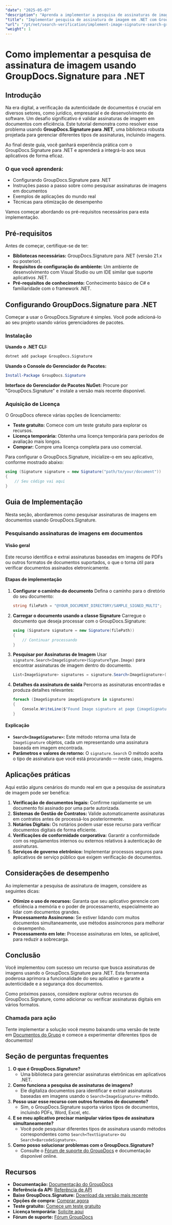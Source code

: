 ```yaml
---
"date": "2025-05-07"
"description": "Aprenda a implementar a pesquisa de assinaturas de imagens em .NET usando GroupDocs.Signature. Este guia aborda configuração, implementação e aplicações práticas."
"title": "Implementar pesquisa de assinatura de imagem em .NET com GroupDocs.Signature - Um guia passo a passo"
"url": "/pt/net/search-verification/implement-image-signature-search-groupdocs-signature-dotnet/"
"weight": 1
---
```


# Como implementar a pesquisa de assinatura de imagem usando GroupDocs.Signature para .NET

## Introdução

Na era digital, a verificação da autenticidade de documentos é crucial em diversos setores, como jurídico, empresarial e de desenvolvimento de software. Um desafio significativo é validar assinaturas de imagem em documentos com eficiência. Este tutorial demonstra como resolver esse problema usando **GroupDocs.Signature para .NET**, uma biblioteca robusta projetada para gerenciar diferentes tipos de assinaturas, incluindo imagens.

Ao final deste guia, você ganhará experiência prática com o GroupDocs.Signature para .NET e aprenderá a integrá-lo aos seus aplicativos de forma eficaz.

### O que você aprenderá:
- Configurando GroupDocs.Signature para .NET
- Instruções passo a passo sobre como pesquisar assinaturas de imagens em documentos
- Exemplos de aplicações do mundo real
- Técnicas para otimização de desempenho

Vamos começar abordando os pré-requisitos necessários para esta implementação.

## Pré-requisitos

Antes de começar, certifique-se de ter:
- **Bibliotecas necessárias:** GroupDocs.Signature para .NET (versão 21.x ou posterior).
- **Requisitos de configuração do ambiente:** Um ambiente de desenvolvimento com Visual Studio ou um IDE similar que suporte aplicativos .NET.
- **Pré-requisitos de conhecimento:** Conhecimento básico de C# e familiaridade com o framework .NET.

## Configurando GroupDocs.Signature para .NET

Começar a usar o GroupDocs.Signature é simples. Você pode adicioná-lo ao seu projeto usando vários gerenciadores de pacotes.

### Instalação

**Usando o .NET CLI:**
```bash
dotnet add package GroupDocs.Signature
```

**Usando o Console do Gerenciador de Pacotes:**
```powershell
Install-Package GroupDocs.Signature
```

**Interface do Gerenciador de Pacotes NuGet:** Procure por "GroupDocs.Signature" e instale a versão mais recente disponível.

### Aquisição de Licença

O GroupDocs oferece várias opções de licenciamento:
- **Teste gratuito:** Comece com um teste gratuito para explorar os recursos.
- **Licença temporária:** Obtenha uma licença temporária para períodos de avaliação mais longos.
- **Comprar:** Compre uma licença completa para uso comercial.

Para configurar o GroupDocs.Signature, inicialize-o em seu aplicativo, conforme mostrado abaixo:

```csharp
using (Signature signature = new Signature("path/to/your/document"))
{
    // Seu código vai aqui
}
```

## Guia de Implementação

Nesta seção, abordaremos como pesquisar assinaturas de imagens em documentos usando GroupDocs.Signature.

### Pesquisando assinaturas de imagens em documentos

#### Visão geral
Este recurso identifica e extrai assinaturas baseadas em imagens de PDFs ou outros formatos de documentos suportados, o que o torna útil para verificar documentos assinados eletronicamente.

#### Etapas de implementação

1. **Configurar o caminho do documento**
   Defina o caminho para o diretório do seu documento:
   
   ```csharp
   string filePath = "@YOUR_DOCUMENT_DIRECTORY/SAMPLE_SIGNED_MULTI";
   ```

2. **Carregar o documento usando a classe Signature**
   Carregue o documento que deseja processar com o GroupDocs.Signature:
   
   ```csharp
   using (Signature signature = new Signature(filePath))
   {
       // Continuar processando
   }
   ```

3. **Pesquisar por Assinaturas de Imagem**
   Usar `signature.Search<ImageSignature>(SignatureType.Image)` para encontrar assinaturas de imagem dentro do documento.
   
   ```csharp
   List<ImageSignature> signatures = signature.Search<ImageSignature>(SignatureType.Image);
   ```

4. **Detalhes da assinatura de saída**
   Percorra as assinaturas encontradas e produza detalhes relevantes:
   
   ```csharp
   foreach (ImageSignature imageSignature in signatures)
   {
       Console.WriteLine($"Found Image signature at page {imageSignature.PageNumber} and size {imageSignature.Size}." );
   }
   ```

#### Explicação
- **`Search<ImageSignature>`:** Este método retorna uma lista de `ImageSignature` objetos, cada um representando uma assinatura baseada em imagem encontrada.
- **Parâmetros e valores de retorno:** O `signature.Search` O método aceita o tipo de assinatura que você está procurando — neste caso, imagens.

## Aplicações práticas

Aqui estão alguns cenários do mundo real em que a pesquisa de assinatura de imagem pode ser benéfica:

1. **Verificação de documentos legais:** Confirme rapidamente se um documento foi assinado por uma parte autorizada.
2. **Sistemas de Gestão de Contratos:** Valide automaticamente assinaturas em contratos antes de processá-los posteriormente.
3. **Notários Digitais:** Os notários podem usar esse recurso para verificar documentos digitais de forma eficiente.
4. **Verificações de conformidade corporativa:** Garantir a conformidade com os regulamentos internos ou externos relativos à autenticação de assinaturas.
5. **Serviços de governo eletrônico:** Implementar processos seguros para aplicativos de serviço público que exigem verificação de documentos.

## Considerações de desempenho

Ao implementar a pesquisa de assinatura de imagem, considere as seguintes dicas:
- **Otimize o uso de recursos:** Garanta que seu aplicativo gerencie com eficiência a memória e o poder de processamento, especialmente ao lidar com documentos grandes.
- **Processamento Assíncrono:** Se estiver lidando com muitos documentos simultaneamente, use métodos assíncronos para melhorar o desempenho.
- **Processamento em lote:** Processe assinaturas em lotes, se aplicável, para reduzir a sobrecarga.

## Conclusão

Você implementou com sucesso um recurso que busca assinaturas de imagens usando o GroupDocs.Signature para .NET. Esta ferramenta poderosa aprimora a funcionalidade do seu aplicativo e garante a autenticidade e a segurança dos documentos.

Como próximos passos, considere explorar outros recursos do GroupDocs.Signature, como adicionar ou verificar assinaturas digitais em vários formatos.

### Chamada para ação

Tente implementar a solução você mesmo baixando uma versão de teste em [Documentos do Grupo](https://releases.groupdocs.com/signature/net/) e comece a experimentar diferentes tipos de documentos!

## Seção de perguntas frequentes

1. **O que é GroupDocs.Signature?**
   - Uma biblioteca para gerenciar assinaturas eletrônicas em aplicativos .NET.
2. **Como funciona a pesquisa de assinaturas de imagens?**
   - Ele digitaliza documentos para identificar e extrair assinaturas baseadas em imagens usando o `Search<ImageSignature>` método.
3. **Posso usar esse recurso com outros formatos de documento?**
   - Sim, o GroupDocs.Signature suporta vários tipos de documentos, incluindo PDFs, Word, Excel, etc.
4. **E se meu aplicativo precisar manipular vários tipos de assinatura simultaneamente?**
   - Você pode pesquisar diferentes tipos de assinatura usando métodos correspondentes como `Search<TextSignature>` ou `Search<BarcodeSignature>`.
5. **Como posso solucionar problemas com o GroupDocs.Signature?**
   - Consulte o [Fórum de suporte do GroupDocs](https://forum.groupdocs.com/c/signature/) e documentação disponível online.

## Recursos
- **Documentação:** [Documentação do GroupDocs](https://docs.groupdocs.com/signature/net/)
- **Referência da API:** [Referência de API](https://reference.groupdocs.com/signature/net/)
- **Baixe GroupDocs.Signature:** [Download da versão mais recente](https://releases.groupdocs.com/signature/net/)
- **Opções de compra:** [Comprar agora](https://purchase.groupdocs.com/buy)
- **Teste gratuito:** [Comece um teste gratuito](https://releases.groupdocs.com/signature/net/)
- **Licença temporária:** [Solicite aqui](https://purchase.groupdocs.com/temporary-license/)
- **Fórum de suporte:** [Fórum GroupDocs](https://forum.groupdocs.com/c/signature/)